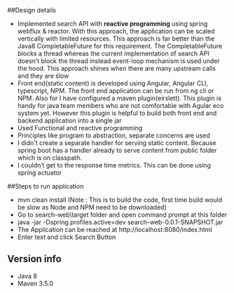 
##Design details
<ul>
<li>
Implemented search API with <b>reactive programming</b> using spring webflux & reactor. 
With this approach, the application can be scaled vertically with limited resources.
This approach is far better than the Java8 CompletableFuture for this requirement. 
The CompletableFuture blocks a thread whereas the current implementation of search API doesn’t block the thread instead event-loop mechanism is used under the hood.
This approach shines when there are many upstream calls and they are slow
</li>

<li>
Front end(static content) is developed using Angular, Angular CLI, typescript, NPM. 
The front end application can be run from ng cli or NPM. 
Also for I have configured a maven plugin(eirslett). 
This plugin is handy for java team members who are not comfortable with Agular eco system yet. 
However this plugin is helpful to build both front end and backend application into a single jar
</li>

<li>Used Functional and reactive programming</li>

<li>Principles like program to abstraction, separate concerns are used</li>

<li>I didn't create a separate handler for serving static content. Because spring boot has a handler already to serve content from  public folder which is on classpath.</li>

<li>I couldn’t get to the response time metrics. This can be done using spring actuator</li>
</ul>

##Steps to run application
<ul>
<li>mvn clean install (Note : This is to build the code, first time build would be slow as Node and NPM need to be downloaded)</li>
<li>Go to search-web\target folder and open command prompt at this folder</li>
<li>java -jar -Dspring.profiles.active=dev search-web-0.0.1-SNAPSHOT.jar</li>
<li>The Application can be reached at http://localhost:8080/index.html</li>
<li>Enter text and click Search Button </li>
</ul>

## Version info
<ul>
<li>Java 8</li>
<li>Maven 3.5.0</li>
</ul>
